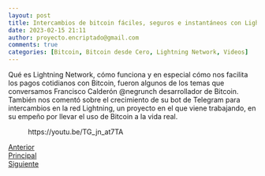 ```yaml
---
layout: post
title: Intercambios de bitcoin fáciles, seguros e instantáneos con Lightning Network
date: 2023-02-15 21:11
author: proyecto.encriptado@gmail.com
comments: true
categories: [Bitcoin, Bitcoin desde Cero, Lightning Network, Videos]
---
```

<!-- wp:paragraph -->
<p>Qué es Lightning Network, cómo funciona y en especial cómo nos facilita los pagos cotidianos con Bitcoin, fueron algunos de los temas que conversamos Francisco Calderón @negrunch desarrollador de Bitcoin. También nos comentó sobre el crecimiento de su bot de Telegram para intercambios en la red Lightning, un proyecto en el que viene trabajando, en su empeño por llevar el uso de Bitcoin a la vida real.</p>
<!-- /wp:paragraph -->

<!-- wp:embed {"url":"https://youtu.be/TG_jn_at7TA","type":"video","providerNameSlug":"youtube","responsive":true,"className":"wp-embed-aspect-16-9 wp-has-aspect-ratio"} -->
<figure class="wp-block-embed is-type-video is-provider-youtube wp-block-embed-youtube wp-embed-aspect-16-9 wp-has-aspect-ratio"><div class="wp-block-embed__wrapper">
https://youtu.be/TG_jn_at7TA
</div></figure>
<!-- /wp:embed -->

<!-- wp:columns -->
<div class="wp-block-columns"><!-- wp:column -->
<div class="wp-block-column"><!-- wp:buttons {"layout":{"type":"flex"}} -->
<div class="wp-block-buttons"><!-- wp:button {"className":"is-style-outline"} -->
<div class="wp-block-button is-style-outline"><a class="wp-block-button__link wp-element-button" href="https://proyectobitcoin.com/?p=162">Anterior</a></div>
<!-- /wp:button --></div>
<!-- /wp:buttons --></div>
<!-- /wp:column -->

<!-- wp:column -->
<div class="wp-block-column"><!-- wp:buttons {"layout":{"type":"flex","justifyContent":"center"}} -->
<div class="wp-block-buttons"><!-- wp:button {"className":"is-style-outline"} -->
<div class="wp-block-button is-style-outline"><a class="wp-block-button__link wp-element-button" href="https://proyectobitcoin.com/?page_id=218">Principal</a></div>
<!-- /wp:button --></div>
<!-- /wp:buttons --></div>
<!-- /wp:column -->

<!-- wp:column -->
<div class="wp-block-column"><!-- wp:buttons {"layout":{"type":"flex","justifyContent":"right"}} -->
<div class="wp-block-buttons"><!-- wp:button {"className":"is-style-outline"} -->
<div class="wp-block-button is-style-outline"><a class="wp-block-button__link wp-element-button" href="https://proyectobitcoin.com/?p=166">Siguiente </a></div>
<!-- /wp:button --></div>
<!-- /wp:buttons --></div>
<!-- /wp:column --></div>
<!-- /wp:columns -->
